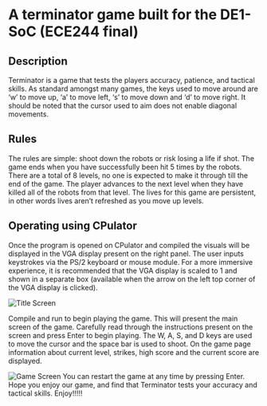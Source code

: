 # A terminator game built for the DE1-SoC (ECE244 final)

## Description

Terminator  is a game that tests the players accuracy, patience, and tactical skills. As standard amongst many games, the keys used to move around are ‘w’ to move up, ‘a’ to move left, ‘s’ to move down and ‘d’ to move right. It should be noted that the cursor used to aim does not enable diagonal movements.

## Rules

The rules are simple: shoot down the robots or risk losing a life if shot. The game ends when you have successfully been hit 5 times by the robots. There are a total of 8 levels, no one is expected to make it through till the end of the game. The player advances to the next level when they have killed all of the robots from that level. The lives for this game are persistent, in other words lives aren’t refreshed as you move up levels.

## Operating using CPulator

Once the program is opened on CPulator and compiled the visuals will be displayed in the VGA display present on the right panel. The user inputs keystrokes via the PS/2 keyboard or mouse module. For a more immersive experience, it is recommended that the VGA display is scaled to 1 and shown in a separate box (available when the arrow on the left top corner of the VGA display is clicked).

![Title Screen](https://github.com/MrBoogle/terminator/blob/main/gameTitleScreen.png)

Compile and run to begin playing the game. This will present the main screen of the game.
Carefully read through the instructions present on the screen and press Enter to begin playing.
The W, A, S, and D keys are used to move the cursor and the space bar is used to shoot. On the game page information about current level, strikes, high score and the current score are displayed. 

![Game Screen](https://github.com/MrBoogle/terminator/blob/main/gameScreen.png)
You can restart the game at any time by pressing Enter. Hope you enjoy our game, and find that Terminator tests your accuracy and tactical skills. Enjoy!!!!!
